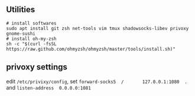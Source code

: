 ## Utilities
```shell
# install softwares
sudo apt install git zsh net-tools vim tmux shadowsocks-libev privoxy gnome-sushi
# install oh-my-zsh
sh -c "$(curl -fsSL https://raw.github.com/ohmyzsh/ohmyzsh/master/tools/install.sh)"

```
## privoxy settings
edit `/etc/privixy/config`, set `forward-socks5  /       127.0.0.1:1080  .
` and `listen-address  0.0.0.0:1081`
